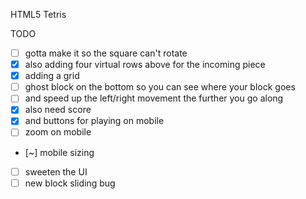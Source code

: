 HTML5 Tetris

TODO
- [ ] gotta make it so the square can't rotate
- [x] also adding four virtual rows above for the incoming piece
- [x] adding a grid
- [ ] ghost block on the bottom so you can see where your block goes
- [ ] and speed up the left/right movement the further you go along
- [x] also need score
- [x] and buttons for playing on mobile
- [ ] zoom on mobile
- [~] mobile sizing
- [ ] sweeten the UI
- [ ] new block sliding bug
